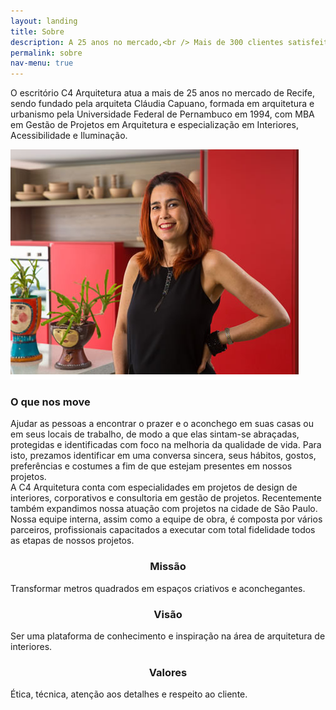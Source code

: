 ```yaml
---
layout: landing
title: Sobre
description: A 25 anos no mercado,<br /> Mais de 300 clientes satisfeitos
permalink: sobre
nav-menu: true
---
```


<!-- Main -->
<div id="main" class="alt">

<!-- One -->
<section id="one">
	<div class="inner">
		
<!-- Content -->
<p>O escritório C4 Arquitetura atua a mais de 25 anos no mercado de Recife, sendo fundado pela arquiteta Cláudia Capuano, formada em arquitetura e urbanismo pela Universidade Federal de Pernambuco em 1994, com MBA em Gestão de Projetos em Arquitetura e especialização em Interiores, Acessibilidade e Iluminação.</p>
<div class="row">
	<div class="4u 12u$(small)">
		<span class="image fit"><img src="assets/images/claudia.jpg" alt="" /></span>
	</div>
	<div class="8u$ 12u$(small)">
		<h3>O que nos move</h3>
		<p>Ajudar as pessoas a encontrar o prazer e o aconchego em suas casas ou em seus locais de trabalho, de modo a que elas sintam-se abraçadas, protegidas e identificadas com foco na melhoria da qualidade de vida. Para isto, prezamos identificar em uma conversa sincera, seus hábitos, gostos, preferências e costumes a fim de que estejam presentes em nossos projetos. <br/>A C4 Arquitetura conta com especialidades em projetos de design de interiores, corporativos e consultoria em gestão de projetos. Recentemente também expandimos nossa atuação com projetos na cidade de São Paulo. Nossa equipe interna, assim como a equipe de obra, é composta por vários parceiros, profissionais capacitados a executar com total fidelidade todos as etapas de nossos projetos.</p>
	</div>
	<!-- Break -->
	<div class="4u 12u$(medium)">
		<center><span class="icon fa-flag fa-2x" style="color: #3c3c3c"/></center>
		<center><h3>Missão</h3></center>
		<p>Transformar metros quadrados em espaços criativos e aconchegantes.</p>
	</div>
	<div class="4u 12u$(medium)">
		<center><span class="icon fa-eye fa-2x" style="color: #3c3c3c"/></center>
		<center><h3>Visão</h3></center>
		<p>Ser uma plataforma de conhecimento e inspiração na área de arquitetura de interiores.</p>
	</div>
	<div class="4u$ 12u$(medium)">
		<center><span class="icon fa-heart fa-2x" style="color: #3c3c3c"/></center>
		<center><h3>Valores</h3></center>
		<p>Ética, técnica, atenção aos detalhes e respeito ao cliente.</p>
	</div>
</div>